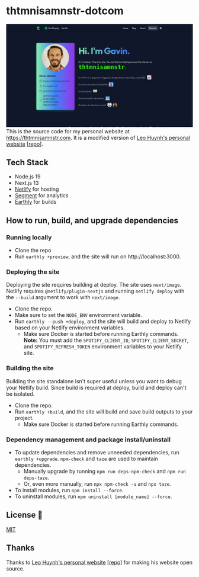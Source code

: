 # thtmnisamnstr-dotcom
![image info](./public/static/images/thtmnisamnstr-dotcom-screenshot.png)
This is the source code for my personal website at https://thtmnisamnstr.com. It is a modified version of [Leo Huynh's personal website](https://www.leohuynh.dev/) \[[repo](https://github.com/hta218/leohuynh.dev)\].

## Tech Stack
*   Node.js 19
*   Next.js 13
*   [Netlify](https://www.netlify.com/) for hosting
*   [Segment](https://segment.com/) for analytics
*   [Earthly](http://earthly.dev/) for builds

## How to run, build, and upgrade dependencies
### Running locally
*   Clone the repo
*   Run `earthly +preview`, and the site will run on http://localhost:3000.

### Deploying the site
Deploying the site requires building at deploy. The site uses `next/image`. Netlify requires `@netlify/plugin-nextjs` and running `netlify deploy` with the `--build` argument to work with `next/image`.
*   Clone the repo.
*   Make sure to set the `NODE_ENV` environment variable.
*   Run `earthly --push +deploy`, and the site will build and deploy to Netlify based on your Netlify environment variables.
    *   Make sure Docker is started before running Earthly commands.
**Note:** You must add the `SPOTIFY_CLIENT_ID`, `SPOTIFY_CLIENT_SECRET`, and `SPOTIFY_REFRESH_TOKEN` environment variables to your Netlify site.

### Building the site
Building the site standalone isn't super useful unless you want to debug your Netlify build. Since build is required at deploy, build and deploy can't be isolated.
*   Clone the repo.
*   Run `earthly +build`, and the site will build and save build outputs to your project.
    *   Make sure Docker is started before running Earthly commands.

### Dependency management and package install/uninstall
*   To update dependencies and remove unneeded dependencies, run `earthly +upgrade`. `npm-check` and `taze` are used to maintain dependencies.
    * Manually upgrade by running `npm run deps-npm-check` and `npm run deps-taze`.
    * Or, even more manually, run `npx npm-check -u` and `npx taze`.
*   To install modules, run `npm install --force`.
*   To uninstall modules, run `npm uninstall [module_name] --force`.

## License 🤝
[MIT](./LICENSE)

## Thanks
Thanks to [Leo Huynh's personal website](https://www.leohuynh.dev/) \[[repo](https://github.com/hta218/leohuynh.dev)\] for making his website open source.
